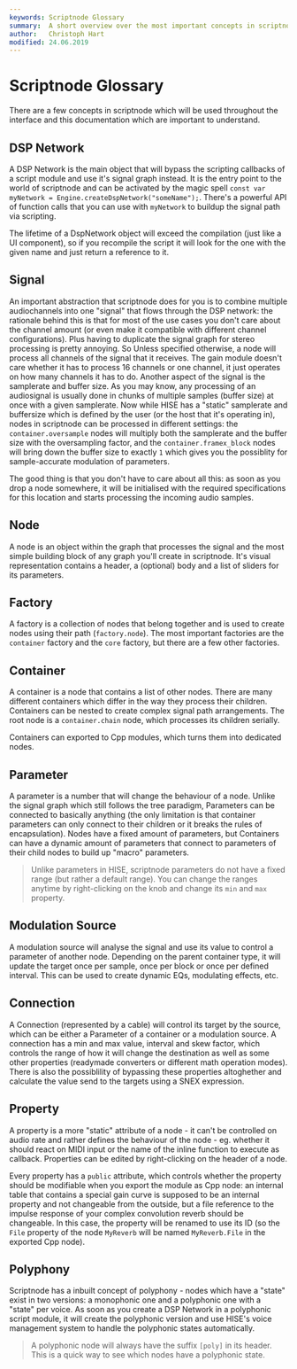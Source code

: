 ```yaml
---
keywords: Scriptnode Glossary
summary:  A short overview over the most important concepts in scriptnode
author:   Christoph Hart
modified: 24.06.2019
---
```


# Scriptnode Glossary

There are a few concepts in scriptnode which will be used throughout the interface and this documentation which are important to understand.

## DSP Network

A DSP Network is the main object that will bypass the scripting callbacks of a script module and use it's signal graph instead. It is the entry point to the world of scriptnode and can be activated by the magic spell `const var myNetwork = Engine.createDspNetwork("someName");`. There's a powerful API of function calls that you can use with `myNetwork` to buildup the signal path via scripting.

The lifetime of a DspNetwork object will exceed the compilation (just like a UI component), so if you recompile the script it will look for the one with the given name and just return a reference to it.

## Signal

An important abstraction that scriptnode does for you is to combine multiple audiochannels into one "signal" that flows through the DSP network: the rationale behind this is that for most of the use cases you don't care about the channel amount (or even make it compatible with different channel configurations). Plus having to duplicate the signal graph for stereo processing is pretty annoying. So Unless specified otherwise, a node will process all channels of the signal that it receives. The gain module doesn't care whether it has to process 16 channels or one channel, it just operates on how many channels it has to do.
Another aspect of the signal is the samplerate and buffer size. As you may know, any processing of an audiosignal is usually done in chunks of multiple samples (buffer size) at once with a given samplerate. Now while HISE has a "static" samplerate and buffersize which is defined by the user (or the host that it's operating in), nodes in scriptnode can be processed in different settings: the `container.oversample` nodes will multiply both the samplerate and the buffer size with the oversampling factor, and the `container.framex_block` nodes will bring down the buffer size to exactly `1` which gives you the possiblity for sample-accurate modulation of parameters.

The good thing is that you don't have to care about all this: as soon as you drop a node somewhere, it will be initialised with the required specifications for this location and starts processing the incoming audio samples.

## Node

A node is an object within the graph that processes the signal and the most simple building block of any graph you'll create in scriptnode. It's visual representation contains a header, a (optional) body and a list of sliders for its parameters.

## Factory

A factory is a collection of nodes that belong together and is used to create nodes using their path (`factory.node`). The most important factories are the `container` factory and the `core` factory, but there are a few other factories.

## Container

A container is a node that contains a list of other nodes. There are many different containers which differ in the way they process their children. Containers can be nested to create complex signal path arrangements. The root node is a `container.chain` node, which processes its children serially.

Containers can exported to Cpp modules, which turns them into dedicated nodes.

## Parameter

A parameter is a number that will change the behaviour of a node. Unlike the signal graph which still follows the tree paradigm, Parameters can be connected to basically anything (the only limitation is that container parameters can only connect to their children or it breaks the rules of encapsulation). Nodes have a fixed amount of parameters, but Containers can have a dynamic amount of parameters that connect to parameters of their child nodes to build up "macro" parameters.

> Unlike parameters in HISE, scriptnode parameters do not have a fixed range (but rather a default range). You can change the ranges anytime by right-clicking on the knob and change its `min` and `max` property.

## Modulation Source

A modulation source will analyse the signal and use its value to control a parameter of another node. Depending on the parent container type, it will update the target once per sample, once per block or once per defined interval. This can be used to create dynamic EQs, modulating effects, etc.

## Connection

A Connection (represented by a cable) will control its target by the source, which can be either a Parameter of a container or a modulation source. A connection has a min and max value, interval and skew factor, which controls the range of how it will change the destination as well as some other properties (readymade converters or different math operation modes). There is also the possiblility of bypassing these properties altoghether and calculate the value send to the targets using a SNEX expression.

## Property

A property is a more "static" attribute of a node - it can't be controlled on audio rate and rather defines the behaviour of the node - eg. whether it should react on MIDI input or the name of the inline function to execute as callback. Properties can be edited by right-clicking on the header of a node.

Every property has a `public` attribute, which controls whether the property should be modifiable when you export the module as Cpp node: an internal table that contains a special gain curve is supposed to be an internal property and not changeable from the outside, but a file reference to the impulse response of your complex convolution reverb should be changeable. In this case, the property will be renamed to use its ID (so the `File` property of the node `MyReverb` will be named `MyReverb.File` in the exported Cpp node).

## Polyphony

Scriptnode has a inbuilt concept of polyphony - nodes which have a "state" exist in two versions: a monophonic one and a polyphonic one with a "state" per voice. As soon as you create a DSP Network in a polyphonic script module, it will create the polyphonic version and use HISE's voice management system to handle the polyphonic states automatically. 

> A polyphonic node will always have the suffix `[poly]` in its header. This is a quick way to see which nodes have a polyphonic state.
